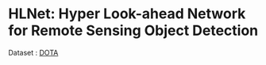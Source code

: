 # HLNet: Hyper Look-ahead Network for Remote Sensing Object Detection

Dataset : [DOTA](https://captain-whu.github.io/DOTA/index.html "悬停显示")
